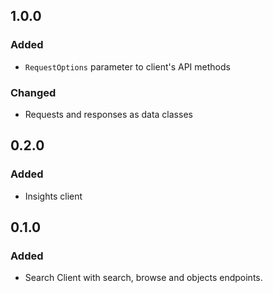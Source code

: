 ## 1.0.0

### Added
- `RequestOptions` parameter to client's API methods

### Changed
- Requests and responses as data classes


## 0.2.0

### Added
- Insights client


## 0.1.0

### Added
- Search Client with search, browse and objects endpoints.
